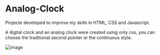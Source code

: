 # Analog-Clock

Projecte developed to improve my skills in HTML, CSS and Javascript.

A digital clock and an analog clock were created using only css, you can choose the traditional second pointer or the continuous style.

![image](https://user-images.githubusercontent.com/81393388/236698354-ad381150-30ed-4510-9b25-07d2ed6bb50f.png)
